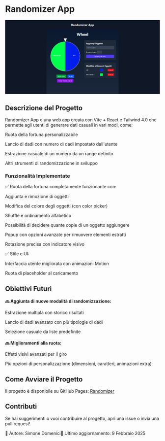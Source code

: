 # Randomizer App

![Logo](https://github.com/Simone-Domenici/randomizer/blob/main/src/img/wheel.jpeg)

## Descrizione del Progetto

Randomizer App è una web app creata con Vite + React e Tailwind 4.0 che permette agli utenti di generare dati casuali in vari modi, come:

Ruota della fortuna personalizzabile

Lancio di dadi con numero di dadi impostato dall'utente

Estrazione casuale di un numero da un range definito

Altri strumenti di randomizzazione in sviluppo

### Funzionalità Implementate

✅ Ruota della fortuna completamente funzionante con:

Aggiunta e rimozione di oggetti

Modifica del colore degli oggetti (con color picker)

Shuffle e ordinamento alfabetico

Possibilità di decidere quante copie di un oggetto aggiungere

Popup con opzioni avanzate per rimuovere elementi estratti

Rotazione precisa con indicatore visivo

✅ Stile e UI:

Interfaccia utente migliorata con animazioni Motion

Ruota di placeholder al caricamento

## Obiettivi Futuri

#### 🔜 Aggiunta di nuove modalità di randomizzazione:

Estrazione multipla con storico risultati

Lancio di dadi avanzato con più tipologie di dadi

Selezione casuale da liste predefinite

#### 🔜 Miglioramenti alla ruota:

Effetti visivi avanzati per il giro

Più opzioni di personalizzazione (dimensioni, caratteri, animazioni extra)

## Come Avviare il Progetto

Il progetto è disponibile su GitHub Pages: [Randomizer](https://simone-domenici.github.io/randomizer)

## Contributi

Se hai suggerimenti o vuoi contribuire al progetto, apri una issue o invia una pull request!

📌 Autore: Simone Domenici📆 Ultimo aggiornamento: 9 Febbraio 2025

